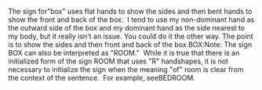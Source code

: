 The sign for"box" uses flat hands to show the sides and then bent hands to show the 
	front and back of the box.  I tend to use my non-dominant hand as the 
	outward side of the box and my dominant hand as the side nearest to my body, 
	but it really isn't an issue. You could do it the other way. The point is to 
	show the sides and then front and back of the box.BOX:Note: The sign BOX can also be interpreted as "ROOM."  While it is true 
	that there is an initialized form of the sign ROOM that uses "R" handshapes, 
	it is not necessary to initialize the sign when the meaning "of" room is 
	clear from the context of the sentence.  For example, seeBEDROOM.
